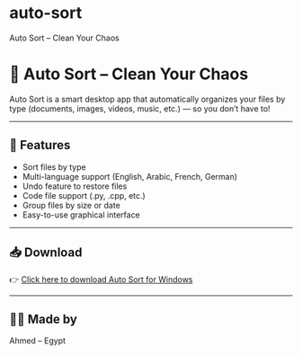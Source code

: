 # auto-sort
Auto Sort – Clean Your Chaos
# 🧹 Auto Sort – Clean Your Chaos

Auto Sort is a smart desktop app that automatically organizes your files by type (documents, images, videos, music, etc.) — so you don’t have to!

---

## 🚀 Features

- Sort files by type
- Multi-language support (English, Arabic, French, German)
- Undo feature to restore files
- Code file support (.py, .cpp, etc.)
- Group files by size or date
- Easy-to-use graphical interface

---

## 📥 Download

👉 [Click here to download Auto Sort for Windows](https://github.com/Bdbdo/auto-sort/releases/latest)

---

## 👨‍💻 Made by

Ahmed – Egypt
